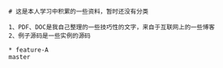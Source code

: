 
	# 这是本人学习中积累的一些资料，暂时还没有分类
	
	1、PDF、DOC是我自己整理的一些技巧性的文字，来自于互联网上的一些博客
	2、例子源码是一些实例的源码
	
	* feature-A
	master
